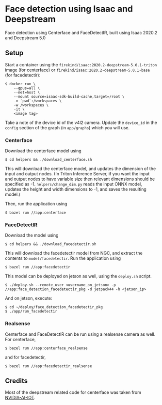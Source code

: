 # Face detection using Isaac and Deepstream

Face detection using Centerface and FaceDetectIR, built using Isaac 2020.2 and Deepstream 5.0

## Setup

Start a container using the `firekind/isaac:2020.2-deepstream-5.0.1-triton` image (for centerface) or `firekind/isaac:2020.2-deepstream-5.0.1-base` (for facedetectir):

```
$ docker run \
    --gpus=all \
    --net=host \
    --mount source=isaac-sdk-build-cache,target=/root \
    -v `pwd`:/workspaces \
    -w /workspaces \
    -it \
    <image tag>
```

Take a note of the device id of the v4l2 camera. Update the `device_id` in the `config` section of the graph (in `app/graphs`) which you will use.

### Centerface

Download the centerface model using

```
$ cd helpers && ./download_centerface.sh
```

This will download the centerface model, and updates the dimension of the input and output nodes. (In Triton Inference Server, if you want the input and output nodes to have variable size then relevant dimensions should be specified as -1. `helpers/change_dim.py` reads the input ONNX model, updates the height and width dimensions to -1, and saves the resulting model.)

Then, run the application using

```
$ bazel run //app:centerface
```

### FaceDetectIR

Download the model using

```
$ cd helpers && ./download_facedetectir.sh
```

This will download the facedetectir model from NGC, and extract the contents to `model/facedetectir`. Run the application using

```
$ bazel run //app:facedetectir
```

This model can be deployed on jetson as well, using the `deploy.sh` script.

```
$ ./deploy.sh --remote_user <username_on_jetson> -p //app:face_detection_facedetectir_pkg -d jetpack44 -h <jetson_ip>
```

And on jetson, execute:

```
$ cd ~/deploy/face_detection_facedetectir_pkg 
$ ./app/run_facedetectir
```

### Realsense

Centerface and FaceDetectIR can be run using a realsense camera as well. For centerface,

```
$ bazel run //app:centerface_realsense
```

and for facedetectir,

```
$ bazel run //app:facedetectir_realsense
```

## Credits

Most of the deepstream related code for centerface was taken from [NVIDIA-AI-IOT](https://github.com/NVIDIA-AI-IOT/deepstream_triton_model_deploy).
